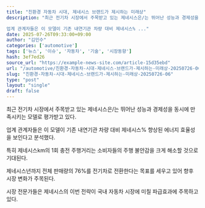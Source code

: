 ```yaml
---
title: "친환경 자동차 시대, 제네시스 브랜드가 제시하는 미래상"
description: "최근 전기차 시장에서 주목받고 있는 제네시스은/는 뛰어난 성능과 경제성을 동시에 만족시키는 모델로 평가받고 있다.

업계 관계자들은 이 모델이 기존 내연기관 차량 대비 제네시스% ..."
date: 2025-07-26T09:33:00+09:00
author: "김민수"
categories: ['automotive']
tags: ['뉴스', '이슈', '자동차', '기술', '시장동향']
hash: 3ef7ed26
source_url: "https://example-news-site.com/article-15d35ebd"
url: "/automotive/친환경-자동차-시대-제네시스-브랜드가-제시하는-미래상-20250726-06/"
slug: "친환경-자동차-시대-제네시스-브랜드가-제시하는-미래상-20250726-06"
type: "post"
layout: "single"
draft: false
---
```


최근 전기차 시장에서 주목받고 있는 제네시스은/는 뛰어난 성능과 경제성을 동시에 만족시키는 모델로 평가받고 있다.

업계 관계자들은 이 모델이 기존 내연기관 차량 대비 제네시스% 향상된 에너지 효율성을 보인다고 분석했다.

특히 제네시스km의 1회 충전 주행거리는 소비자들의 주행 불안감을 크게 해소할 것으로 기대된다.

제네시스년까지 전체 판매량의 76%를 전기차로 전환한다는 목표를 세우고 있어 향후 시장 변화가 주목된다.

시장 전문가들은 제네시스의 이번 전략이 국내 자동차 시장에 미칠 파급효과에 주목하고 있다.

